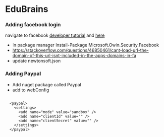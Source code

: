 # EduBrains


### Adding facebook login

navigate to facebook [developer tutorial](https://developers.facebook.com/docs/apps/register)
and [here](https://developers.facebook.com/)

*  In package manager Install-Package Microsoft.Owin.Security.Facebook
* https://stackoverflow.com/questions/46850461/cant-load-url-the-domain-of-this-url-isnt-included-in-the-apps-domains-in-fa
* update newtonsoft.json



### Adding Paypal 

* Add nuget package called Paypal
* add to webConfig
```

  <paypal>
    <settings>
      <add name="mode" value="sandbox" />
      <add name="clientId" value="" />
      <add name="clientSecret" value="" />
    </settings>
  </paypal>
  
  ```
